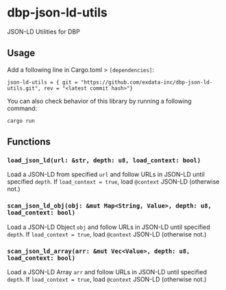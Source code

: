 # dbp-json-ld-utils
JSON-LD Utilities for DBP

## Usage
Add a following line in Cargo.toml > `[dependencies]`:
```
json-ld-utils = { git = "https://github.com/exdata-inc/dbp-json-ld-utils.git", rev = "<latest commit hash>"}
```
You can also check behavior of this library by running a following command:
```
cargo run
```

## Functions
### `load_json_ld(url: &str, depth: u8, load_context: bool)`
Load a JSON-LD from specified `url` and follow URLs in JSON-LD until specified `depth`.
If `load_context = true`, load `@context` JSON-LD (otherwise not.) 

### `scan_json_ld_obj(obj: &mut Map<String, Value>, depth: u8, load_context: bool)`
Load a JSON-LD Object `obj` and follow URLs in JSON-LD until specified `depth`.
If `load_context = true`, load `@context` JSON-LD (otherwise not.) 

### `scan_json_ld_array(arr: &mut Vec<Value>, depth: u8, load_context: bool)`
Load a JSON-LD Array `arr` and follow URLs in JSON-LD until specified `depth`.
If `load_context = true`, load `@context` JSON-LD (otherwise not.) 
